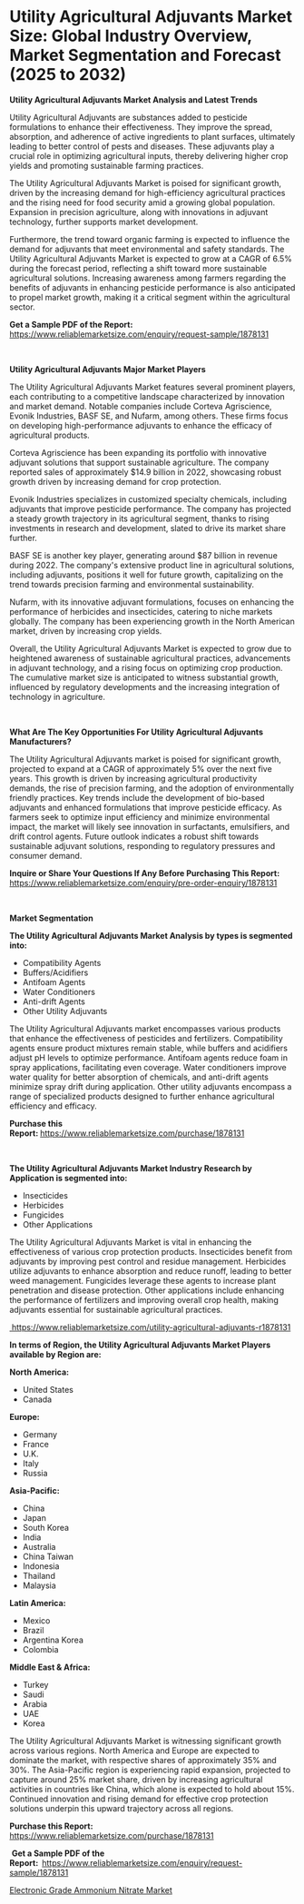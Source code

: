 <p><h1>Utility Agricultural Adjuvants Market Size: Global Industry Overview, Market Segmentation and Forecast (2025 to 2032)</h1></p><p><strong>Utility Agricultural Adjuvants Market Analysis and Latest Trends</strong></p>
<p><p>Utility Agricultural Adjuvants are substances added to pesticide formulations to enhance their effectiveness. They improve the spread, absorption, and adherence of active ingredients to plant surfaces, ultimately leading to better control of pests and diseases. These adjuvants play a crucial role in optimizing agricultural inputs, thereby delivering higher crop yields and promoting sustainable farming practices.</p><p>The Utility Agricultural Adjuvants Market is poised for significant growth, driven by the increasing demand for high-efficiency agricultural practices and the rising need for food security amid a growing global population. Expansion in precision agriculture, along with innovations in adjuvant technology, further supports market development. </p><p>Furthermore, the trend toward organic farming is expected to influence the demand for adjuvants that meet environmental and safety standards. The Utility Agricultural Adjuvants Market is expected to grow at a CAGR of 6.5% during the forecast period, reflecting a shift toward more sustainable agricultural solutions. Increasing awareness among farmers regarding the benefits of adjuvants in enhancing pesticide performance is also anticipated to propel market growth, making it a critical segment within the agricultural sector.</p></p>
<p><strong>Get a Sample PDF of the Report:&nbsp;</strong> <a href="https://www.reliablemarketsize.com/enquiry/request-sample/1878131?utm_campaign=3168&utm_medium=2&utm_source=Github&utm_content=ia&utm_term=03042025&utm_id=utility-agricultural-adjuvants">https://www.reliablemarketsize.com/enquiry/request-sample/1878131</a></p>
<p>&nbsp;</p>
<p><strong>Utility Agricultural Adjuvants Major Market Players</strong></p>
<p><p>The Utility Agricultural Adjuvants Market features several prominent players, each contributing to a competitive landscape characterized by innovation and market demand. Notable companies include Corteva Agriscience, Evonik Industries, BASF SE, and Nufarm, among others. These firms focus on developing high-performance adjuvants to enhance the efficacy of agricultural products.</p><p>Corteva Agriscience has been expanding its portfolio with innovative adjuvant solutions that support sustainable agriculture. The company reported sales of approximately $14.9 billion in 2022, showcasing robust growth driven by increasing demand for crop protection.</p><p>Evonik Industries specializes in customized specialty chemicals, including adjuvants that improve pesticide performance. The company has projected a steady growth trajectory in its agricultural segment, thanks to rising investments in research and development, slated to drive its market share further.</p><p>BASF SE is another key player, generating around $87 billion in revenue during 2022. The company's extensive product line in agricultural solutions, including adjuvants, positions it well for future growth, capitalizing on the trend towards precision farming and environmental sustainability.</p><p>Nufarm, with its innovative adjuvant formulations, focuses on enhancing the performance of herbicides and insecticides, catering to niche markets globally. The company has been experiencing growth in the North American market, driven by increasing crop yields.</p><p>Overall, the Utility Agricultural Adjuvants Market is expected to grow due to heightened awareness of sustainable agricultural practices, advancements in adjuvant technology, and a rising focus on optimizing crop production. The cumulative market size is anticipated to witness substantial growth, influenced by regulatory developments and the increasing integration of technology in agriculture.</p></p>
<p>&nbsp;</p>
<p><strong>What Are The Key Opportunities For Utility Agricultural Adjuvants Manufacturers?</strong></p>
<p><p>The Utility Agricultural Adjuvants market is poised for significant growth, projected to expand at a CAGR of approximately 5% over the next five years. This growth is driven by increasing agricultural productivity demands, the rise of precision farming, and the adoption of environmentally friendly practices. Key trends include the development of bio-based adjuvants and enhanced formulations that improve pesticide efficacy. As farmers seek to optimize input efficiency and minimize environmental impact, the market will likely see innovation in surfactants, emulsifiers, and drift control agents. Future outlook indicates a robust shift towards sustainable adjuvant solutions, responding to regulatory pressures and consumer demand.</p></p>
<p><strong>Inquire or Share Your Questions If Any Before Purchasing This Report:</strong> <a href="https://www.reliablemarketsize.com/enquiry/pre-order-enquiry/1878131?utm_campaign=3168&utm_medium=2&utm_source=Github&utm_content=ia&utm_term=03042025&utm_id=utility-agricultural-adjuvants">https://www.reliablemarketsize.com/enquiry/pre-order-enquiry/1878131</a></p>
<p>&nbsp;</p>
<p><strong>Market Segmentation</strong></p>
<p><strong>The Utility Agricultural Adjuvants Market Analysis by types is segmented into:</strong></p>
<p><ul><li>Compatibility Agents</li><li>Buffers/Acidifiers</li><li>Antifoam Agents</li><li>Water Conditioners</li><li>Anti-drift Agents</li><li>Other Utility Adjuvants</li></ul></p>
<p><p>The Utility Agricultural Adjuvants market encompasses various products that enhance the effectiveness of pesticides and fertilizers. Compatibility agents ensure product mixtures remain stable, while buffers and acidifiers adjust pH levels to optimize performance. Antifoam agents reduce foam in spray applications, facilitating even coverage. Water conditioners improve water quality for better absorption of chemicals, and anti-drift agents minimize spray drift during application. Other utility adjuvants encompass a range of specialized products designed to further enhance agricultural efficiency and efficacy.</p></p>
<p><strong>Purchase this Report:&nbsp;</strong><a href="https://www.reliablemarketsize.com/purchase/1878131?utm_campaign=3168&utm_medium=2&utm_source=Github&utm_content=ia&utm_term=03042025&utm_id=utility-agricultural-adjuvants">https://www.reliablemarketsize.com/purchase/1878131</a></p>
<p>&nbsp;</p>
<p><strong>The Utility Agricultural Adjuvants Market Industry Research by Application is segmented into:</strong></p>
<p><ul><li>Insecticides</li><li>Herbicides</li><li>Fungicides</li><li>Other Applications</li></ul></p>
<p><p>The Utility Agricultural Adjuvants Market is vital in enhancing the effectiveness of various crop protection products. Insecticides benefit from adjuvants by improving pest control and residue management. Herbicides utilize adjuvants to enhance absorption and reduce runoff, leading to better weed management. Fungicides leverage these agents to increase plant penetration and disease protection. Other applications include enhancing the performance of fertilizers and improving overall crop health, making adjuvants essential for sustainable agricultural practices.</p></p>
<p><a href="https://www.reliablemarketsize.com/utility-agricultural-adjuvants-r1878131?utm_campaign=3168&utm_medium=2&utm_source=Github&utm_content=ia&utm_term=03042025&utm_id=utility-agricultural-adjuvants">&nbsp;https://www.reliablemarketsize.com/utility-agricultural-adjuvants-r1878131</a></p>
<p><strong>In terms of Region, the Utility Agricultural Adjuvants Market Players available by Region are:</strong></p>
<p>
    <p> <strong> North America: </strong>
        <ul>
            <li>United States</li>
            <li>Canada</li>
        </ul>
        </p> 
    <p> <strong> Europe: </strong>
        <ul>
            <li>Germany</li>
            <li>France</li>
            <li>U.K.</li>
            <li>Italy</li>
            <li>Russia</li>
        </ul>
        </p> 
    <p> <strong> Asia-Pacific: </strong>
        <ul>
            <li>China</li>
            <li>Japan</li>
            <li>South Korea</li>
            <li>India</li>
            <li>Australia</li>
            <li>China Taiwan</li>
            <li>Indonesia</li>
            <li>Thailand</li>
            <li>Malaysia</li>
        </ul>
        </p> 
    <p> <strong> Latin America: </strong>
        <ul>
            <li>Mexico</li>
            <li>Brazil</li>
            <li>Argentina Korea</li>
            <li>Colombia</li>
        </ul>
        </p> 
    <p> <strong> Middle East & Africa: </strong>
        <ul>
            <li>Turkey</li>
            <li>Saudi</li>
            <li>Arabia</li>
            <li>UAE</li>
            <li>Korea</li>
        </ul>
    </p>
    </p>
<p><p>The Utility Agricultural Adjuvants Market is witnessing significant growth across various regions. North America and Europe are expected to dominate the market, with respective shares of approximately 35% and 30%. The Asia-Pacific region is experiencing rapid expansion, projected to capture around 25% market share, driven by increasing agricultural activities in countries like China, which alone is expected to hold about 15%. Continued innovation and rising demand for effective crop protection solutions underpin this upward trajectory across all regions.</p></p>
<p><strong>Purchase this Report: </strong><a href="https://www.reliablemarketsize.com/purchase/1878131?utm_campaign=3168&utm_medium=2&utm_source=Github&utm_content=ia&utm_term=03042025&utm_id=utility-agricultural-adjuvants">https://www.reliablemarketsize.com/purchase/1878131</a></p>
<p>&nbsp;<strong>Get a Sample PDF of the Report:&nbsp;&nbsp;</strong><a href="https://www.reliablemarketsize.com/enquiry/request-sample/1878131?utm_campaign=3168&utm_medium=2&utm_source=Github&utm_content=ia&utm_term=03042025&utm_id=utility-agricultural-adjuvants">https://www.reliablemarketsize.com/enquiry/request-sample/1878131</a></p>
<p><strong></strong></p>
<p><p><a href="https://github.com/shopovdjondo/Market-Research-Report-List-1/blob/main/electronic-grade-ammonium-nitrate-market.md?utm_campaign=3168&utm_medium=2&utm_source=Github&utm_content=ia&utm_term=03042025&utm_id=utility-agricultural-adjuvants">Electronic Grade Ammonium Nitrate Market</a></p></p>